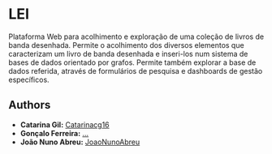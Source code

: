 # LEI

Plataforma Web para acolhimento e exploração de uma coleção de livros de banda desenhada.
Permite o acolhimento dos diversos elementos que caracterizam um livro de banda desenhada e inseri-los num sistema de bases de dados orientado por grafos. Permite também explorar a base de dados referida, através de formulários de pesquisa e dashboards de gestão específicos.

## Authors

* **Catarina Gil:** [Catarinacg16](https://github.com/Catarinacg16)
* **Gonçalo Ferreira:** [...](https://github.com/)
* **João Nuno Abreu:** [JoaoNunoAbreu](https://github.com/JoaoNunoAbreu)